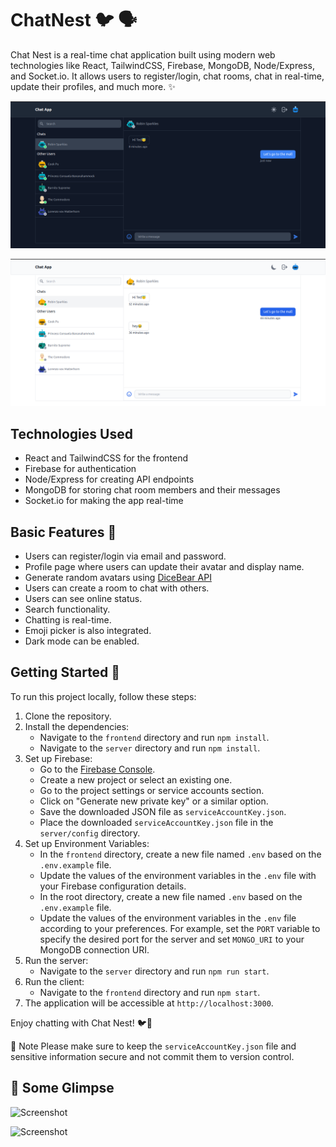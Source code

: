 # ChatNest 🐦 🗣️

Chat Nest is a real-time chat application built using modern web technologies like React, TailwindCSS, Firebase, MongoDB, Node/Express, and Socket.io. It allows users to register/login, chat rooms, chat in real-time, update their profiles, and much more. ✨

![Screenshot](https://github.com/ronakjpatel/ChatNestApp/blob/07ff77009f36004253dcecea7cd5424a55bf6207/img1.png)

![Screenshot](https://github.com/ronakjpatel/ChatNestApp/blob/07ff77009f36004253dcecea7cd5424a55bf6207/img2.png)

## Technologies Used

- React and TailwindCSS for the frontend
- Firebase for authentication
- Node/Express for creating API endpoints
- MongoDB for storing chat room members and their messages
- Socket.io for making the app real-time

## Basic Features 🚀

- Users can register/login via email and password.
- Profile page where users can update their avatar and display name.
- Generate random avatars using [DiceBear API](https://avatars.dicebear.com/docs/http-api)
- Users can create a room to chat with others.
- Users can see online status.
- Search functionality.
- Chatting is real-time.
- Emoji picker is also integrated.
- Dark mode can be enabled.

## Getting Started 🏁

To run this project locally, follow these steps:

1. Clone the repository.
2. Install the dependencies:
   - Navigate to the `frontend` directory and run `npm install`.
   - Navigate to the `server` directory and run `npm install`.
3. Set up Firebase:
   - Go to the [Firebase Console](https://console.firebase.google.com/).
   - Create a new project or select an existing one.
   - Go to the project settings or service accounts section.
   - Click on "Generate new private key" or a similar option.
   - Save the downloaded JSON file as `serviceAccountKey.json`.
   - Place the downloaded `serviceAccountKey.json` file in the `server/config` directory.
4. Set up Environment Variables:
   - In the `frontend` directory, create a new file named `.env` based on the `.env.example` file.
   - Update the values of the environment variables in the `.env` file with your Firebase configuration details.
   - In the root directory, create a new file named `.env` based on the `.env.example` file.
   - Update the values of the environment variables in the `.env` file according to your preferences. For example, set the `PORT` variable to specify the desired port for the server and set `MONGO_URI` to your MongoDB connection URI.
5. Run the server:
   - Navigate to the `server` directory and run `npm run start`.
6. Run the client:
   - Navigate to the `frontend` directory and run `npm start`.
7. The application will be accessible at `http://localhost:3000`.


Enjoy chatting with Chat Nest! 🐦🌟

📝 Note
Please make sure to keep the `serviceAccountKey.json` file and sensitive information secure and not commit them to version control.

## 📸 Some Glimpse

![Screenshot](https://github.com/ronakjpatel/ChatNestApp/blob/07ff77009f36004253dcecea7cd5424a55bf6207/demo_gif_1.gif)


![Screenshot](https://github.com/ronakjpatel/ChatNestApp/blob/07ff77009f36004253dcecea7cd5424a55bf6207/demo_gif_2.gif)

